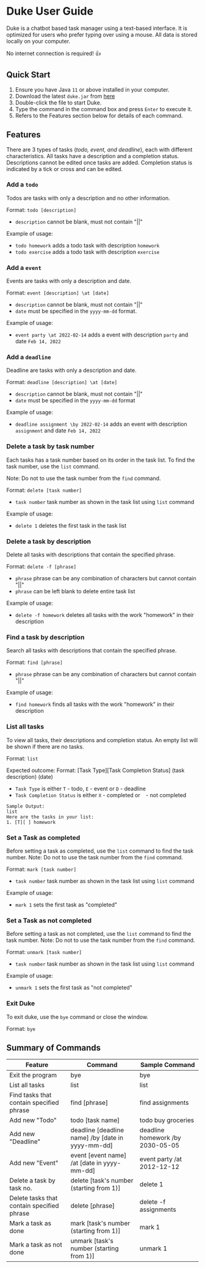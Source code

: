 # Duke User Guide
Duke is a chatbot based task manager using a text-based interface. 
It is optimized for users who prefer typing over using a mouse. 
All data is stored locally on your computer.

No internet connection is required! :+1:

## Quick Start
1. Ensure you have Java `11` or above installed in your computer.
2. Download the latest `duke.jar` from [here](https://github.com/junwei-tan/ip)
3. Double-click the file to start Duke.
4. Type the command in the command box and press `Enter` to execute it.
5. Refers to the Features section below for details of each command.

## Features 
There are 3 types of tasks (_todo, event, and deadline_), each with different characteristics. 
All tasks have a description and a completion status.
Descriptions cannot be edited once tasks are added.
Completion status is indicated by a tick or cross and can be edited.

### Add a `todo`
Todos are tasks with only a description and no other information.

Format: `todo [description]`
- `description` cannot be blank, must not contain "||"

Example of usage:
- `todo homework` adds a todo task with description `homework`
- `todo exercise` adds a todo task with description `exercise`

### Add a `event`
Events are tasks with only a description and date.

Format: `event [description] \at [date]`
- `description` cannot be blank, must not contain "||"
- `date` must be specified in the `yyyy-mm-dd` format.

Example of usage:
- `event party \at 2022-02-14` adds a event with description `party` and date `Feb 14, 2022`

### Add a `deadline`
Deadline are tasks with only a description and date.

Format: `deadline [description] \at [date]`
- `description` cannot be blank, must not contain "||"
- `date` must be specified in the `yyyy-mm-dd` format

Example of usage:
- `deadline assignment \by 2022-02-14` adds an event with description `assignment` and date `Feb 14, 2022`

### Delete a task by task number
Each tasks has a task number based on its order in the task list. 
To find the task number, use the `list` command. 

Note: Do not to use the task number from the `find` command.

Format: `delete [task number]`
- `task number` task number as shown in the task list using `list` command

Example of usage:
- `delete 1` deletes the first task in the task list

### Delete a task by description
Delete all tasks with descriptions that contain the specified phrase.

Format: `delete -f [phrase]`
- `phrase` phrase can be any combination of characters but cannot contain "||"
- `phrase` can be left blank to delete entire task list

Example of usage:
- `delete -f homework` deletes all tasks with the work "homework" in their description

### Find a task by description
Search all tasks with descriptions that contain the specified phrase.

Format: `find [phrase]`
- `phrase` phrase can be any combination of characters but cannot contain "||"

Example of usage:
- `find homework` finds all tasks with the work "homework" in their description

### List all tasks
To view all tasks, their descriptions and completion status.
An empty list will be shown if there are no tasks.

Format: `list`

Expected outcome:
Format: [Task Type][Task Completion Status] (task description) (date)
- `Task Type` is either `T` - todo, `E` - event or `D` - deadline
- `Task Completion Status` is either `X` - completed or ` ` - not completed
```
Sample Output:
list
Here are the tasks in your list:
1. [T][ ] homework
```

### Set a Task as completed
Before setting a task as completed, use the `list` command to find the task number.
Note: Do not to use the task number from the `find` command.

Format: `mark [task number]`
- `task number` task number as shown in the task list using `list` command

Example of usage:
- `mark 1` sets the first task as "completed"

### Set a Task as not completed
Before setting a task as not completed, use the `list` command to find the task number.
Note: Do not to use the task number from the `find` command.

Format: `unmark [task number]`
- `task number` task number as shown in the task list using `list` command

Example of usage:
- `unmark 1` sets the first task as "not completed"

### Exit Duke
To exit duke, use the `bye` command or close the window.

Format: `bye`

## Summary of Commands
| Feature                                    | Command                                           | Sample Command                   |
|--------------------------------------------|---------------------------------------------------|----------------------------------|
| Exit the program                           | bye                                               | bye                              |
| List all tasks                             | list                                              | list                             |
| Find tasks that contain specified phrase   | find [phrase]                                     | find assignments                 |
| Add new "Todo"                             | todo [task name]                                  | todo buy groceries               |
| Add new "Deadline"                         | deadline [deadline name] /by [date in yyyy-mm-dd] | deadline homework /by 2030-05-05 |
| Add new "Event"                            | event [event name] /at [date in yyyy-mm-dd]       | event party /at 2012-12-12       |
| Delete a task by task no.                  | delete [task's number (starting from 1)]          | delete 1                         |
| Delete tasks that contain specified phrase | delete [phrase]                                   | delete -f assignments            |
| Mark a task as done                        | mark [task's number (starting from 1)]            | mark 1                           |
| Mark a task as not done                    | unmark [task's number (starting from 1)]          | unmark 1                         |